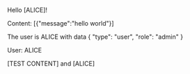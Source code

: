 Hello [ALICE]!

Content: [{"message":"hello world"}]

The user is ALICE with data {
  "type": "user",
  "role": "admin"
}

User: ALICE

[TEST CONTENT] and [ALICE]
